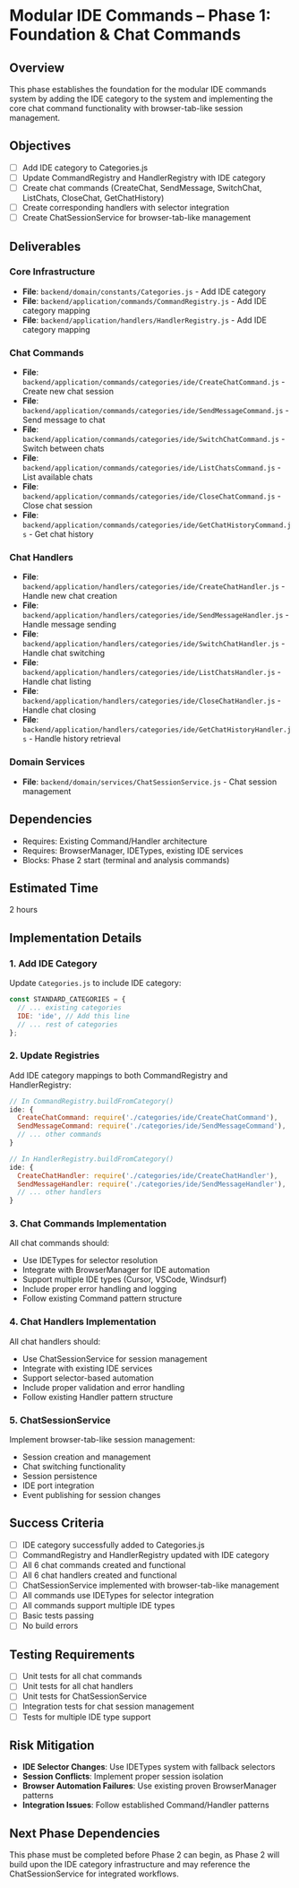 # Modular IDE Commands – Phase 1: Foundation & Chat Commands

## Overview
This phase establishes the foundation for the modular IDE commands system by adding the IDE category to the system and implementing the core chat command functionality with browser-tab-like session management.

## Objectives
- [ ] Add IDE category to Categories.js
- [ ] Update CommandRegistry and HandlerRegistry with IDE category
- [ ] Create chat commands (CreateChat, SendMessage, SwitchChat, ListChats, CloseChat, GetChatHistory)
- [ ] Create corresponding handlers with selector integration
- [ ] Create ChatSessionService for browser-tab-like management

## Deliverables

### Core Infrastructure
- **File**: `backend/domain/constants/Categories.js` - Add IDE category
- **File**: `backend/application/commands/CommandRegistry.js` - Add IDE category mapping
- **File**: `backend/application/handlers/HandlerRegistry.js` - Add IDE category mapping

### Chat Commands
- **File**: `backend/application/commands/categories/ide/CreateChatCommand.js` - Create new chat session
- **File**: `backend/application/commands/categories/ide/SendMessageCommand.js` - Send message to chat
- **File**: `backend/application/commands/categories/ide/SwitchChatCommand.js` - Switch between chats
- **File**: `backend/application/commands/categories/ide/ListChatsCommand.js` - List available chats
- **File**: `backend/application/commands/categories/ide/CloseChatCommand.js` - Close chat session
- **File**: `backend/application/commands/categories/ide/GetChatHistoryCommand.js` - Get chat history

### Chat Handlers
- **File**: `backend/application/handlers/categories/ide/CreateChatHandler.js` - Handle new chat creation
- **File**: `backend/application/handlers/categories/ide/SendMessageHandler.js` - Handle message sending
- **File**: `backend/application/handlers/categories/ide/SwitchChatHandler.js` - Handle chat switching
- **File**: `backend/application/handlers/categories/ide/ListChatsHandler.js` - Handle chat listing
- **File**: `backend/application/handlers/categories/ide/CloseChatHandler.js` - Handle chat closing
- **File**: `backend/application/handlers/categories/ide/GetChatHistoryHandler.js` - Handle history retrieval

### Domain Services
- **File**: `backend/domain/services/ChatSessionService.js` - Chat session management

## Dependencies
- Requires: Existing Command/Handler architecture
- Requires: BrowserManager, IDETypes, existing IDE services
- Blocks: Phase 2 start (terminal and analysis commands)

## Estimated Time
2 hours

## Implementation Details

### 1. Add IDE Category
Update `Categories.js` to include IDE category:
```javascript
const STANDARD_CATEGORIES = {
  // ... existing categories
  IDE: 'ide', // Add this line
  // ... rest of categories
};
```

### 2. Update Registries
Add IDE category mappings to both CommandRegistry and HandlerRegistry:
```javascript
// In CommandRegistry.buildFromCategory()
ide: {
  CreateChatCommand: require('./categories/ide/CreateChatCommand'),
  SendMessageCommand: require('./categories/ide/SendMessageCommand'),
  // ... other commands
}

// In HandlerRegistry.buildFromCategory()
ide: {
  CreateChatHandler: require('./categories/ide/CreateChatHandler'),
  SendMessageHandler: require('./categories/ide/SendMessageHandler'),
  // ... other handlers
}
```

### 3. Chat Commands Implementation
All chat commands should:
- Use IDETypes for selector resolution
- Integrate with BrowserManager for IDE automation
- Support multiple IDE types (Cursor, VSCode, Windsurf)
- Include proper error handling and logging
- Follow existing Command pattern structure

### 4. Chat Handlers Implementation
All chat handlers should:
- Use ChatSessionService for session management
- Integrate with existing IDE services
- Support selector-based automation
- Include proper validation and error handling
- Follow existing Handler pattern structure

### 5. ChatSessionService
Implement browser-tab-like session management:
- Session creation and management
- Chat switching functionality
- Session persistence
- IDE port integration
- Event publishing for session changes

## Success Criteria
- [ ] IDE category successfully added to Categories.js
- [ ] CommandRegistry and HandlerRegistry updated with IDE category
- [ ] All 6 chat commands created and functional
- [ ] All 6 chat handlers created and functional
- [ ] ChatSessionService implemented with browser-tab-like management
- [ ] All commands use IDETypes for selector integration
- [ ] All commands support multiple IDE types
- [ ] Basic tests passing
- [ ] No build errors

## Testing Requirements
- [ ] Unit tests for all chat commands
- [ ] Unit tests for all chat handlers
- [ ] Unit tests for ChatSessionService
- [ ] Integration tests for chat session management
- [ ] Tests for multiple IDE type support

## Risk Mitigation
- **IDE Selector Changes**: Use IDETypes system with fallback selectors
- **Session Conflicts**: Implement proper session isolation
- **Browser Automation Failures**: Use existing proven BrowserManager patterns
- **Integration Issues**: Follow established Command/Handler patterns

## Next Phase Dependencies
This phase must be completed before Phase 2 can begin, as Phase 2 will build upon the IDE category infrastructure and may reference the ChatSessionService for integrated workflows. 